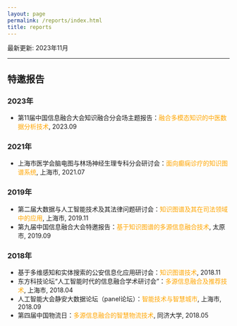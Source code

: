 ```yaml
---
layout: page
permalink: /reports/index.html
title: reports
---
```


最新更新: 2023年11月&nbsp;

---

## 特邀报告


### 2023年
- 第11届中国信息融合大会知识融合分会场主题报告：<font color='orange'>融合多模态知识的中医数据分析技术</font>, 2023.09

### 2021年
- 上海市医学会脑电图与林场神经生理专科分会研讨会：<font color='orange'>面向癫痫诊疗的知识图谱系统</font>, 上海市, 2021.07

### 2019年
- 第二届大数据与人工智能技术及其法律问题研讨会：<font color='orange'>知识图谱及其在司法领域中的应用</font>, 上海市, 2019.11 
- 第九届中国信息融合大会特邀报告：<font color='orange'>基于知识图谱的多源信息融合技术</font>, 太原市, 2019.09

### 2018年
- 基于多维感知和实体搜索的公安信息化应用研讨会：<font color='orange'>知识图谱技术</font>,  2018.11
- 东方科技论坛“人工智能时代的信息融合学术研讨会”：<font color='orange'>多源信息融合及推荐技术</font>, 上海市,  2018.04
- 人工智能大会静安大数据论坛（panel论坛）：<font color='orange'>智能技术与智慧城市</font>, 上海市,  2018.09
- 第四届中国物流日：<font color='orange'>多源信息融合的智慧物流技术</font>, 同济大学,  2018.05

